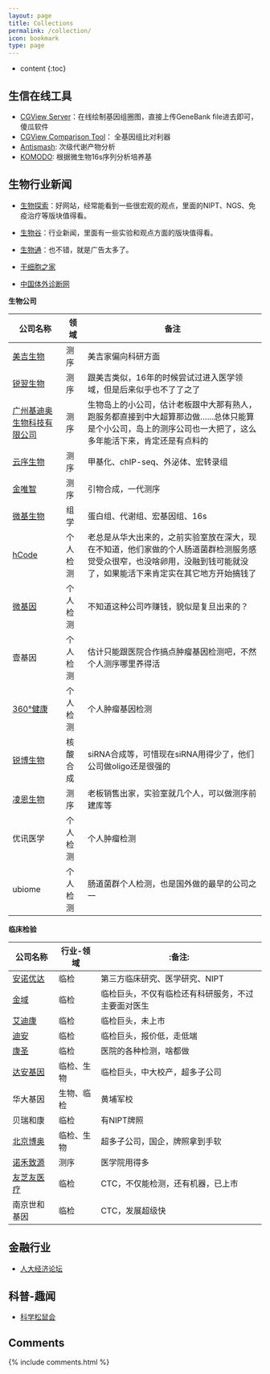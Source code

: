 ```yaml
---
layout: page
title: Collections
permalink: /collection/
icon: bookmark
type: page
---
```


* content
{:toc}

## 生信在线工具

- [CGView Server](http://stothard.afns.ualberta.ca/cgview_server/index.html)：在线绘制基因组圈图，直接上传GeneBank file进去即可，傻瓜软件
- [CGView Comparison Tool](http://stothard.afns.ualberta.ca/downloads/CCT/tutorials.html)： 全基因组比对利器
- [Antismash](https://antismash.secondarymetabolites.org/): 次级代谢产物分析
- [KOMODO](http://komodo.modelseed.org/): 根据微生物16s序列分析培养基

## 生物行业新闻

- [生物探索](http://www.biodiscover.com/)：好网站，经常能看到一些很宏观的观点，里面的NIPT、NGS、免疫治疗等版块值得看。

- [生物谷](http://www.bioon.com/)：行业新闻，里面有一些实验和观点方面的版块值得看。

- [生物通](http://www.ebiotrade.com/)：也不错，就是广告太多了。

- [干细胞之家](http://www.stemcell8.com/)

- [中国体外诊断网](http://www.caclp.org/)


**生物公司**


|公司名称|领域|备注|
| ------ | ------ | ------ |
|[美吉生物](http://www.majorbio.com/)|测序|美吉家偏向科研方面|
|[锐翌生物](http://www.realbio.cn/)|测序|跟美吉类似，16年的时候尝试过进入医学领域，但是后来似乎也不了了之了|
|[广州基迪奥生物科技有限公司](http://www.genedenovo.com/)|测序|生物岛上的小公司，估计老板跟中大那有熟人，跑服务都直接到中大超算那边做……总体只能算是个小公司，岛上的测序公司也一大把了，这么多年能活下来，肯定还是有点料的|
|[云序生物](http://www.cloud-seq.com.cn/)|测序|甲基化、chIP-seq、外泌体、宏转录组|
|[金唯智](http://www.aiweibang.com/)|测序|引物合成，一代测序|
|[微基生物](http://www.tinygene.com/)|组学|蛋白组、代谢组、宏基因组、16s|
|[hCode](http://www.ihcode.com/)|个人检测|老总是从华大出来的，之前实验室放在深大，现在不知道，他们家做的个人肠道菌群检测服务感觉受众很窄，也没啥卵用，没融到钱可能就没了，如果能活下来肯定实在其它地方开始搞钱了|
|[微基因](http://www.novogene.com/)|个人检测|不知道这种公司咋赚钱，貌似是复旦出来的？|
|壹基因|个人检测|估计只能跟医院合作搞点肿瘤基因检测吧，不然个人测序哪里养得活|
|[360°健康](http://www.360jiyin.com/)|个人检测|个人肿瘤基因检测|
|[锐博生物](https://www.ribobio.com/)|核酸合成|siRNA合成等，可惜现在siRNA用得少了，他们公司做oligo还是很强的|
|[凌恩生物](http://www.biozeron.com/)|测序|老板销售出家，实验室就几个人，可以做测序前建库等|
|优讯医学|个人检测|个人肿瘤检测|
|ubiome|个人检测|肠道菌群个人检测，也是国外做的最早的公司之一|

**临床检验**

|公司名称|行业-领域|:备注:|
| ---- | ---- | ---- |
|[安诺优达](http://www.annoroad.com/)|临检|第三方临床研究、医学研究、NIPT|
|[金域](http://www.kingmed.com.cn/)|临检|临检巨头，不仅有临检还有科研服务，不过主要面对医生|
|[艾迪康](http://www.adicon.com.cn/)|临检|临检巨头，未上市|
|[迪安](http://www.dazd.cn/)|临检|临检巨头，报价低，走低端|
|[康圣](http://www.kindstar.com.cn/)|临检|医院的各种检测，啥都做|
|[达安基因](http://www.daangene.com/)|临检、生物|临检巨头，中大校产，超多子公司|
|华大基因|生物、临检|黄埔军校|
|贝瑞和康|临检|有NIPT牌照|
|[北京博奥](http://www.biodx.com/)|临检、生物|超多子公司，国企，牌照拿到手软|
|[诺禾致源](http://www.novogene.com/)|测序|医学院用得多|
|[友芝友医疗](http://www.yzymedical.com)|临检|CTC，不仅能检测，还有机器，已上市|
|南京世和基因|临检|CTC，发展超级快|

## 金融行业

- [人大经济论坛](http://bbs.pinggu.org) 

## 科普-趣闻

- [科学松鼠会](http://songshuhui.net/)


## Comments

{% include comments.html %}
